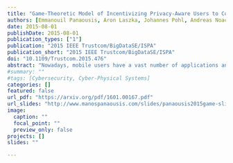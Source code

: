 ```yaml
---
title: "Game-Theoretic Model of Incentivizing Privacy-Aware Users to Consent to Location Tracking"
authors: [Emmanouil Panaousis, Aron Laszka, Johannes Pohl, Andreas Noack, Tansu Alpcan]
date: 2015-08-01
publishDate: 2015-08-01
publication_types: ["1"]
publication: "2015 IEEE Trustcom/BigDataSE/ISPA"
publication_short: "2015 IEEE Trustcom/BigDataSE/ISPA"
doi: "10.1109/Trustcom.2015.476"
abstract: "Nowadays, mobile users have a vast number of applications and services at their disposal. Each of these might impose some privacy threats on users' \"Personally Identifiable Information\" (PII). Location privacy is a crucial part of PII, and as such, privacy-aware users wish to maximize it. This privacy can be, for instance, threatened by a company, which collects users' traces and shares them with third parties. To maximize their location privacy, users can decide to get offline so that the company cannot localize their devices. The longer a user stays connected to a network, the more services he might receive, but his location privacy decreases. In this paper, we analyze the trade-off between location privacy, the level of services that a user experiences, and the profit of the company. To this end, we formulate a Stackelberg Bayesian game between the User (follower) and the Company (leader). We present theoretical results characterizing the equilibria of the game. To the best of our knowledge, our work is the first to model the economically rational decision-making of the service provider (i.e., the Company) in conjunction with the rational decision making of users who wish to protect their location privacy. To evaluate the performance of our approach, we have used real-data from a testbed, and we have also shown that the game-theoretic strategy of the Company outperforms non-strategic methods. Finally, we have considered different User privacy types, and have determined the service level that incentivizes the User to stay connected as long as possible."
#summary: ""
#tags: [Cybersecurity, Cyber-Physical Systems]
categories: []
featured: false
url_pdf: "https://arxiv.org/pdf/1601.00167.pdf"
url_slides: "http://www.manospanaousis.com/slides/panaousis2015game-slides.pdf"
image:
  caption: ""
  focal_point: ""
  preview_only: false
projects: []
slides: ""

---
```

